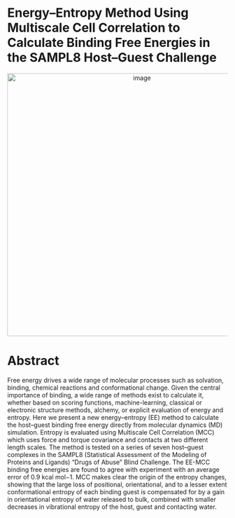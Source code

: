# Energy–Entropy Method Using Multiscale Cell Correlation to Calculate Binding Free Energies in the SAMPL8 Host–Guest Challenge

<p align="center">
  <img width="600" alt="image" src="SAMPL8.tiff">
</p>

# Abstract
Free energy drives a wide range of molecular processes such as solvation, binding, chemical reactions and conformational change. Given the central importance of binding, a wide range of methods exist to calculate it, whether based on scoring functions, machine-learning, classical or electronic structure methods, alchemy, or explicit evaluation of energy and entropy. Here we present a new energy–entropy (EE) method to calculate the host–guest binding free energy directly from molecular dynamics (MD) simulation. Entropy is evaluated using Multiscale Cell Correlation (MCC) which uses force and torque covariance and contacts at two different length scales. The method is tested on a series of seven host–guest complexes in the SAMPL8 (Statistical Assessment of the Modeling of Proteins and Ligands) “Drugs of Abuse” Blind Challenge. The EE-MCC binding free energies are found to agree with experiment with an average error of 0.9 kcal mol−1. MCC makes clear the origin of the entropy changes, showing that the large loss of positional, orientational, and to a lesser extent conformational entropy of each binding guest is compensated for by a gain in orientational entropy of water released to bulk, combined with smaller decreases in vibrational entropy of the host, guest and contacting water.
